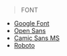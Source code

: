 > FONT
* [Google Font](https://fonts.google.com/)
* [Open Sans](https://www.opensans.com/)
* [Camic Sans MS](https://docs.microsoft.com/zh-cn/typography/font-list/comic-sans-ms)
* [Roboto](https://fonts.google.com/specimen/Roboto)
